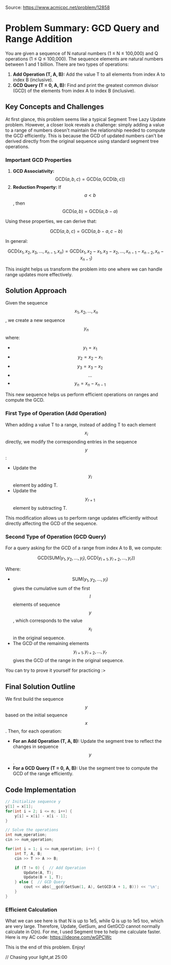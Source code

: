 Source: https://www.acmicpc.net/problem/12858
# Problem Summary: GCD Query and Range Addition

You are given a sequence of N natural numbers (1 ≤ N ≤ 100,000) and Q operations (1 ≤ Q ≤ 100,000). The sequence elements are natural numbers between 1 and 1 billion. There are two types of operations:

1. **Add Operation (T, A, B):** Add the value T to all elements from index A to index B (inclusive).
2. **GCD Query (T = 0, A, B):** Find and print the greatest common divisor (GCD) of the elements from index A to index B (inclusive).

## Key Concepts and Challenges

At first glance, this problem seems like a typical Segment Tree Lazy Update problem. However, a closer look reveals a challenge: simply adding a value to a range of numbers doesn't maintain the relationship needed to compute the GCD efficiently. This is because the GCD of updated numbers can't be derived directly from the original sequence using standard segment tree operations.

### Important GCD Properties

1. **GCD Associativity:** $$\text{GCD}(a, b, c) = \text{GCD}(a, \text{GCD}(b, c))$$
2. **Reduction Property:** If $$a < b$$, then $$\text{GCD}(a, b) = \text{GCD}(a, b - a)$$

Using these properties, we can derive that:

$$ \text{GCD}(a, b, c) = \text{GCD}(a, b - a, c - b) $$

In general:

$$ \text{GCD}(x_1, x_2, x_3, ..., x_{n-1}, x_n) = \text{GCD}(x_1, x_2 - x_1, x_3 - x_2, ..., x_{n-1} - x_{n-2}, x_{n} - x_{n-1}) $$

This insight helps us transform the problem into one where we can handle range updates more effectively.

## Solution Approach

Given the sequence $$x_1, x_2, \dots, x_n$$, we create a new sequence $$y_n$$ where:

- $$y_1 = x_1$$
- $$y_2 = x_2 - x_1$$
- $$y_3 = x_3 - x_2$$
- $$\dots$$
- $$y_n = x_n - x_{n-1}$$

This new sequence helps us perform efficient operations on ranges and compute the GCD. 

### First Type of Operation (Add Operation)

When adding a value T to a range, instead of adding T to each element $$x_i$$ directly, we modify the corresponding entries in the sequence $$y$$:

- Update the $$y_l$$ element by adding T.
- Update the $$y_{r+1}$$ element by subtracting T.

This modification allows us to perform range updates efficiently without directly affecting the GCD of the sequence.

### Second Type of Operation (GCD Query)

For a query asking for the GCD of a range from index A to B, we compute:

$$ \text{GCD}(\text{SUM}(y_1, y_2, \dots, y_l), \text{GCD}(y_{l+1}, y_{l+2}, \dots, y_r)) $$

Where:

- $$\text{SUM}(y_1, y_2, \dots, y_l)$$ gives the cumulative sum of the first $$l$$ elements of sequence $$y$$, which corresponds to the value $$x_l$$ in the original sequence.
- The GCD of the remaining elements $$y_{l+1}, y_{l+2}, \dots, y_r$$ gives the GCD of the range in the original sequence.

You can try to prove it yourself for practicing :>

## Final Solution Outline

We first build the sequence $$y$$ based on the initial sequence $$x$$. Then, for each operation:

- **For an Add Operation (T, A, B):** Update the segment tree to reflect the changes in sequence $$y$$.
- **For a GCD Query (T = 0, A, B):** Use the segment tree to compute the GCD of the range efficiently.

## Code Implementation

```cpp
// Initialize sequence y
y[1] = x[1];
for(int i = 2; i <= n; i++) {
    y[i] = x[i] - x[i - 1];
}

// Solve the operations
int num_operation;
cin >> num_operation;

for(int i = 1; i <= num_operation; i++) {
    int T, A, B;
    cin >> T >> A >> B;

    if (T != 0) {  // Add Operation
        Update(A, T);
        Update(B + 1, T);
    } else {  // GCD Query
        cout << abs(__gcd(GetSum(1, A), GetGCD(A + 1, B))) << '\n';
    }
}
```
### Efficient Calculation

What we can see here is that
N is up to 1e5, while Q is up to 1e5 too, which are very large.
Therefore, Update, GetSum, and GetGCD cannot normally calculate in O(n).
For me, I used Segment tree to help me calculate faster.
Here is my AC code: https://ideone.com/wGPCWc

This is the end of this problem.
Enjoy!

// Chasing your light,at 25:00

